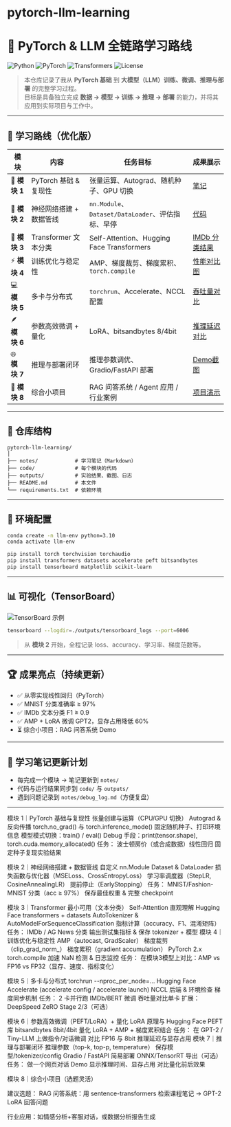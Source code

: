 # pytorch-llm-learning
# 🚀 PyTorch & LLM 全链路学习路线

![Python](https://img.shields.io/badge/Python-3.10-blue?logo=python)
![PyTorch](https://img.shields.io/badge/PyTorch-2.x-orange?logo=pytorch)
![Transformers](https://img.shields.io/badge/Transformers-🤗-yellow)
![License](https://img.shields.io/badge/license-MIT-green)

> 本仓库记录了我从 **PyTorch 基础** 到 **大模型（LLM）训练、微调、推理与部署** 的完整学习过程。  
> 目标是具备独立完成 **数据 → 模型 → 训练 → 推理 → 部署** 的能力，并将其应用到实际项目与工作中。

---

## 📅 学习路线（优化版）

| 模块 | 内容 | 任务目标 | 成果展示 |
|------|------|---------|----------|
| 🥇 **模块 1** | PyTorch 基础 & 复现性 | 张量运算、Autograd、随机种子、GPU 切换 | [笔记](notes/01_pytorch_basics.md) |
| 🥈 **模块 2** | 神经网络搭建 + 数据管线 | `nn.Module`、`Dataset/DataLoader`、评估指标、早停 | [代码](code/02_nn_dataloader) |
| 📝 **模块 3** | Transformer 文本分类 | Self-Attention、Hugging Face Transformers | [IMDb 分类结果](outputs/module3_imdb.png) |
| ⚡ **模块 4** | 训练优化与稳定性 | AMP、梯度裁剪、梯度累积、`torch.compile` | [性能对比图](outputs/module4_amp_vs_fp32.png) |
| 💻 **模块 5** | 多卡与分布式 | `torchrun`、Accelerate、NCCL 配置 | [吞吐量对比](outputs/module5_ddp.png) |
| 🪶 **模块 6** | 参数高效微调 + 量化 | LoRA、bitsandbytes 8/4bit | [推理延迟对比](outputs/module6_quant.png) |
| 🌐 **模块 7** | 推理与部署闭环 | 推理参数调优、Gradio/FastAPI 部署 | [Demo截图](outputs/module7_gradio.png) |
| 🎯 **模块 8** | 综合小项目 | RAG 问答系统 / Agent 应用 / 行业案例 | [项目演示](outputs/module8_demo.gif) |

---

## 📂 仓库结构
```
pytorch-llm-learning/
│
├── notes/            # 学习笔记（Markdown）
├── code/             # 每个模块的代码
├── outputs/          # 实验结果、截图、日志
├── README.md         # 本文件
└── requirements.txt  # 依赖环境
```

---

## 🔧 环境配置
```bash
conda create -n llm-env python=3.10
conda activate llm-env

pip install torch torchvision torchaudio
pip install transformers datasets accelerate peft bitsandbytes
pip install tensorboard matplotlib scikit-learn
```

---

## 📊 可视化（TensorBoard）
![TensorBoard 示例](outputs/sample_tensorboard.png)
```bash
tensorboard --logdir=./outputs/tensorboard_logs --port=6006
```
> 从 **模块 2** 开始，全程记录 loss、accuracy、学习率、梯度范数等。

---

## 🏆 成果亮点（持续更新）
- ✅ 从零实现线性回归（PyTorch）
- ✅ MNIST 分类准确率 ≥ 97%
- ✅ IMDb 文本分类 F1 ≥ 0.9
- ✅ AMP + LoRA 微调 GPT2，显存占用降低 60%
- ⏳ 综合小项目：RAG 问答系统 Demo

---

## 📌 学习笔记更新计划
- 每完成一个模块 → 笔记更新到 `notes/`  
- 代码与运行结果同步到 `code/` 与 `outputs/`  
- 遇到问题记录到 `notes/debug_log.md`（方便复盘）

---

模块 1｜PyTorch 基础与复现性
张量创建与运算（CPU/GPU 切换）
Autograd & 反向传播
torch.no_grad() 与 torch.inference_mode()
固定随机种子、打印环境信息
模型模式切换：train() / eval()
Debug 手段：print(tensor.shape), torch.cuda.memory_allocated()
任务：
波士顿房价（或合成数据）线性回归
固定种子复现实验结果

模块 2｜神经网络搭建 + 数据管线
自定义 nn.Module
Dataset & DataLoader
损失函数与优化器（MSELoss、CrossEntropyLoss）
学习率调度器（StepLR, CosineAnnealingLR）
提前停止（EarlyStopping）
任务：
MNIST/Fashion-MNIST 分类（acc ≥ 97%）
保存最佳权重 & 完整 checkpoint

模块 3｜Transformer 最小可用（文本分类）
Self-Attention 直观理解
Hugging Face transformers + datasets
AutoTokenizer & AutoModelForSequenceClassification
指标计算（accuracy、F1、混淆矩阵）
任务：
IMDb / AG News 分类
输出测试集指标 & 保存 tokenizer + 模型
模块 4｜训练优化与稳定性
AMP（autocast, GradScaler）
梯度裁剪（clip_grad_norm_）
梯度累积（gradient accumulation）
PyTorch 2.x torch.compile 加速
NaN 检测 & 日志监控
任务：
在模块3模型上对比：AMP vs FP16 vs FP32（显存、速度、指标变化）

模块 5｜多卡与分布式
torchrun --nproc_per_node=...
Hugging Face Accelerate (accelerate config / accelerate launch)
NCCL 后端 & 环境检查
梯度同步机制
任务：
2 卡并行跑 IMDb/BERT 微调
吞吐量对比单卡
扩展：
DeepSpeed ZeRO Stage 2/3（可选）

模块 6｜参数高效微调（PEFT/LoRA）+ 量化
LoRA 原理与 Hugging Face PEFT 库
bitsandbytes 8bit/4bit 量化
LoRA + AMP + 梯度累积结合
任务：
在 GPT-2 / Tiny-LLM 上做指令/对话微调
对比 FP16 与 8bit 推理延迟与显存占用
模块 7｜推理与部署闭环
推理参数（top-k, top-p, temperature）
保存模型/tokenizer/config
Gradio / FastAPI 简易部署
ONNX/TensorRT 导出（可选）
任务：
做一个网页对话 Demo
显示推理时间、显存占用
对比量化前后效果

模块 8｜综合小项目（选题灵活）

建议选题：
RAG 问答系统：用 sentence-transformers 检索课程笔记 → GPT-2 LoRA 回答问题

行业应用：如情感分析+客服对话，或数据分析报告生成